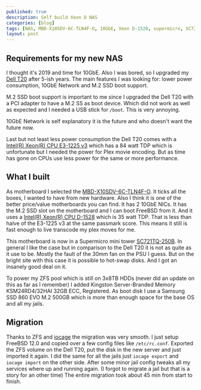 ```yaml
---
published: true
description: Self build Xeon D NAS
categories: [blog]
tags: [NAS, MBD-X10SDV-6C-TLN4F-O, 10GbE, Xeon D-1528, supermicro, SC721TQ-250B]
layout: post
---
```


## Requirements for my new NAS

I thought it's 2019 and time for 10GbE. Also I was bored, so I upgraded my
[Dell T20](https://l33tsource.com/blog/2014/07/16/Dell-T20-Review/) after 5-ish years. 
The main features I was looking for: lower power consumption, 10GbE Network and 
M.2 SSD boot support.


M.2 SSD boot support is important to me since I upgraded the Dell T20 with a PCI adapter
to have a M.2 SS as boot device. Which did not work as well as expected and I needed a 
USB stick for `/boot`. This is very annoying. 


10GbE Network is self explanatory it is the future and who doesn't want the future now. 


Last but not least less power consumption the Dell T20 comes with a [Intel(R) Xeon(R) CPU E3-1225 v3](https://ark.intel.com/content/www/us/en/ark/products/75461/intel-xeon-processor-e3-1225-v3-8m-cache-3-20-ghz.html)
which has a 84 watt TDP which is unfortunate but I needed the power for Plex movie encoding. 
But as time has gone on CPUs use less power for the same or more performance. 


## What I built

As motherboard I selected the [MBD-X10SDV-6C-TLN4F-O](https://www.supermicro.com/products/motherboard/Xeon/D/X10SDV-6C-TLN4F.cfm).
It ticks all the boxes, I wanted to have from new hardware. Also I think it is one of the 
better price/value motherboards you can find. It has 2 10GbE NICs. It has the M.2 SSD slot on 
the motherboard and I can boot FreeBSD from it. And it uses a [Intel(R) Xeon(R) CPU D-1528](https://ark.intel.com/content/www/us/en/ark/products/91198/intel-xeon-processor-d-1528-9m-cache-1-90-ghz.html)
which is 35 watt TDP. That is less than halve of the E3-1225 v3 at the same passmark score.
This means it still is fast enough to live transcode my plex moves for me. 


This motherboard is now in a Supermicro mini tower [SC721TQ-250B](https://www.supermicro.com/products/chassis/tower/721/SC721TQ-250B). 
In general I like the case but in comparison to the Dell T20 it is not as quite as it use to be. Mostly the fault of 
the 30mm fan on the PSU I guess. But on the bright site with this case it is possible to hot-swap disks. And I got an 
insanely good deal on it.


To power my ZFS pool which is still on 3x8TB HDDs (never did an update on this as far as I remember)
I added Kingston Server-Branded Memory KSM24RD4/32HAI 32GB ECC, Registered. As boot disk I use a
Samsung SSD 860 EVO M.2 500GB which is more than enough space for the base OS and all my jails.


## Migration

Thanks to ZFS and [iocage](https://github.com/iocage/iocage) the migration was very smooth. I just 
setup FreeBSD 12.0 and copied over a few config files like `/etc/rc.conf`. Exported the ZFS volume 
on the Dell T20, put the disk in the new server and just imported it again. I did the same for 
all the jails just `iocage export` and `iocage import` on the other side. After some minor 
jail config tweaks all my services where up and running again. (I forgot to migrate a jail but that is 
a story for an other time) The entire migration took about 45 min from start to finish.
